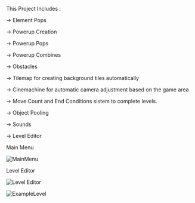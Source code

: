 This Project Includes :

-> Element Pops

-> Powerup Creation

-> Powerup Pops

-> Powerup Combines

-> Obstacles

-> Tilemap for creating background tiles automatically

-> Cinemachine for automatic camera adjustment based on the game area

-> Move Count and End Conditions sistem to complete levels.

-> Object Pooling

-> Sounds

-> Level Editor

Main Menu

![MainMenu](https://github.com/user-attachments/assets/699aaa08-d6bc-41ab-9982-d54e804431bf)

Level Editor

![Level Editor](https://github.com/user-attachments/assets/39249f34-fb32-48ad-bdbd-5bd8959746a0)

![ExampleLevel](https://github.com/user-attachments/assets/b1d5740f-7726-4c37-a87f-73a3521b85b1)
